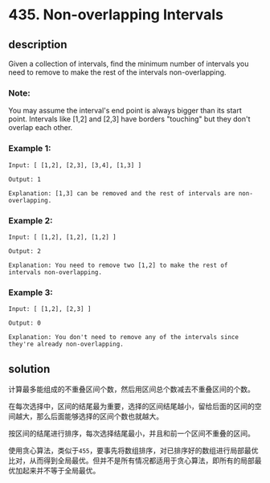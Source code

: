 # 435. Non-overlapping Intervals

## description

Given a collection of intervals, find the minimum number of intervals you need to remove to make the rest of the intervals non-overlapping.

### Note:

You may assume the interval's end point is always bigger than its start point.
Intervals like [1,2] and [2,3] have borders "touching" but they don't overlap each other.

### Example 1:

```
Input: [ [1,2], [2,3], [3,4], [1,3] ]

Output: 1

Explanation: [1,3] can be removed and the rest of intervals are non-overlapping.
```

### Example 2:

```
Input: [ [1,2], [1,2], [1,2] ]

Output: 2

Explanation: You need to remove two [1,2] to make the rest of intervals non-overlapping.
```

### Example 3:

```
Input: [ [1,2], [2,3] ]

Output: 0

Explanation: You don't need to remove any of the intervals since they're already non-overlapping.
```

## solution

计算最多能组成的不重叠区间个数，然后用区间总个数减去不重叠区间的个数。

在每次选择中，区间的结尾最为重要，选择的区间结尾越小，留给后面的区间的空间越大，那么后面能够选择的区间个数也就越大。

按区间的结尾进行排序，每次选择结尾最小，并且和前一个区间不重叠的区间。

使用贪心算法，类似于`455`，要事先将数组排序，对已排序好的数组进行局部最优比对，从而得到全局最优。但并不是所有情况都适用于贪心算法，即所有的局部最优加起来并不等于全局最优。